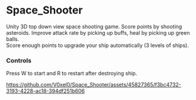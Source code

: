 # Space_Shooter
Unity 3D top down view space shooting game. 
Score points by shooting asteroids. Improve attack rate by picking up buffs, heal by picking up green balls.   
Score enough points to upgrade your ship automatically (3 levels of ships).

### Controls
Press W to start and R to restart after destroying ship.


https://github.com/V0xel0/Space_Shooter/assets/45827365/f3bc4732-3193-4228-ac18-394df251b606

